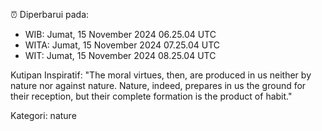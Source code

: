 ⏰ Diperbarui pada:
- WIB: Jumat, 15 November 2024 06.25.04 UTC
- WITA: Jumat, 15 November 2024 07.25.04 UTC
- WIT: Jumat, 15 November 2024 08.25.04 UTC

Kutipan Inspiratif:
"The moral virtues, then, are produced in us neither by nature nor against nature. Nature, indeed, prepares in us the ground for their reception, but their complete formation is the product of habit."


Kategori: nature

